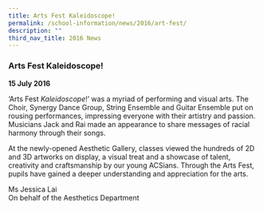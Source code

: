 ```yaml
---
title: Arts Fest Kaleidoscope!
permalink: /school-information/news/2016/art-fest/
description: ""
third_nav_title: 2016 News
---
```

### **Arts Fest Kaleidoscope!**
**15 July 2016**

‘Arts Fest _Kaleidoscope_!’ was a myriad of performing and visual arts. The Choir, Synergy Dance Group, String Ensemble and Guitar Ensemble put on rousing performances, impressing everyone with their artistry and passion. Musicians Jack and Rai made an appearance to share messages of racial harmony through their songs.

At the newly-opened Aesthetic Gallery, classes viewed the hundreds of 2D and 3D artworks on display, a visual treat and a showcase of talent, creativity and craftsmanship by our young ACSians. Through the Arts Fest, pupils have gained a deeper understanding and appreciation for the arts.

Ms Jessica Lai<br>
On behalf of the Aesthetics Department